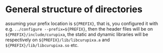 # General structure of directories

assuming your prefix location is `${PREFIX}`, that is, you configured it with e.g. `../configure --prefix=${PREFIX}`,
then the header files will be on `${PREFIX}/include/curupixa`, the static and dynamic libraries will be respectively on `${PREFIX}/lib/libcurupixa.a` and `${PREFIX}/lib/libcurupixa.so` etc.
